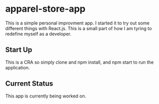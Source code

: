 # apparel-store-app

This is a simple personal improvment app. I started it to try out some different things with React.js. This is a small part of how I am tyring to redefine myself as a developer.


## Start Up
This is a CRA so simply clone and npm install, and npm start to run the application.

## Current Status
This app is currently being worked on. 